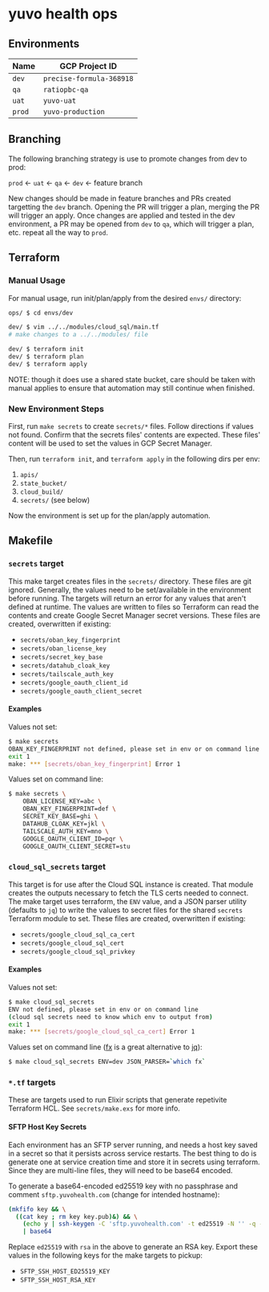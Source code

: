 yuvo health ops
===============

## Environments

| Name | GCP Project ID |
|-|-|
| `dev` | `precise-formula-368918` |
| `qa` | `ratiopbc-qa` |
| `uat` | `yuvo-uat` |
| `prod` | `yuvo-production` |

## Branching

The following branching strategy is use to promote changes from dev to prod:

`prod` <- `uat` <- `qa` <- `dev` <- feature branch

New changes should be made in feature branches and PRs created targetting the
`dev` branch. Opening the PR will trigger a plan, merging the PR will trigger
an apply. Once changes are applied and tested in the dev environment, a PR may
be opened from `dev` to `qa`, which will trigger a plan, etc. repeat all the way
to `prod`.

## Terraform

### Manual Usage

For manual usage, run init/plan/apply from the desired `envs/` directory:

```bash
ops/ $ cd envs/dev

dev/ $ vim ../../modules/cloud_sql/main.tf
# make changes to a ../../modules/ file

dev/ $ terraform init
dev/ $ terraform plan
dev/ $ terraform apply
```

NOTE: though it does use a shared state bucket, care should be taken with manual
applies to ensure that automation may still continue when finished.

### New Environment Steps

First, run `make secrets` to create `secrets/*` files. Follow directions if values
not found. Confirm that the secrets files' contents are expected. These files'
content will be used to set the values in GCP Secret Manager.

Then, run `terraform init`, and `terraform apply` in the following dirs per env:

1. `apis/`
2. `state_bucket/`
3. `cloud_build/`
4. `secrets/` (see below)

Now the environment is set up for the plan/apply automation.

## Makefile

### `secrets` target

This make target creates files in the `secrets/` directory. These files are git
ignored. Generally, the values need to be set/available in the environment
before running. The targets will return an error for any values that aren't
defined at runtime. The values are written to files so Terraform can read the
contents and create Google Secret Manager secret versions. These files are
created, overwritten if existing:

* `secrets/oban_key_fingerprint`
* `secrets/oban_license_key`
* `secrets/secret_key_base`
* `secrets/datahub_cloak_key`
* `secrets/tailscale_auth_key`
* `secrets/google_oauth_client_id`
* `secrets/google_oauth_client_secret`

#### Examples

Values not set:

```sh
$ make secrets
OBAN_KEY_FINGERPRINT not defined, please set in env or on command line
exit 1
make: *** [secrets/oban_key_fingerprint] Error 1
```

Values set on command line:

```sh
$ make secrets \
    OBAN_LICENSE_KEY=abc \
    OBAN_KEY_FINGERPRINT=def \
    SECRET_KEY_BASE=ghi \
    DATAHUB_CLOAK_KEY=jkl \
    TAILSCALE_AUTH_KEY=mno \
    GOOGLE_OAUTH_CLIENT_ID=pqr \
    GOOGLE_OAUTH_CLIENT_SECRET=stu
```

### `cloud_sql_secrets` target

This target is for use after the Cloud SQL instance is created. That module
creates the outputs necessary to fetch the TLS certs needed to connect. The make
target uses terraform, the `ENV` value, and a JSON parser utility (defaults to
`jq`) to write the values to secret files for the shared `secrets` Terraform
module to set. These files are created, overwritten if existing:

* `secrets/google_cloud_sql_ca_cert`
* `secrets/google_cloud_sql_cert`
* `secrets/google_cloud_sql_privkey`

#### Examples

Values not set:

```sh
$ make cloud_sql_secrets
ENV not defined, please set in env or on command line
(cloud sql secrets need to know which env to output from)
exit 1
make: *** [secrets/google_cloud_sql_ca_cert] Error 1
```

Values set on command line ([fx](https://github.com/antonmedv/fx) is a great
alternative to [jq](https://stedolan.github.io/jq/)):

```sh
$ make cloud_sql_secrets ENV=dev JSON_PARSER=`which fx`
```

### `*.tf` targets

These are targets used to run Elixir scripts that generate repetivite Terraform
HCL. See `secrets/make.exs` for more info.

#### SFTP Host Key Secrets

Each environment has an SFTP server running, and needs a host key saved in a
secret so that it persists across service restarts. The best thing to do is
generate one at service creation time and store it in secrets using terraform.
Since they are multi-line files, they will need to be base64 encoded.

To generate a base64-encoded ed25519 key with no passphrase and comment
`sftp.yuvohealth.com` (change for intended hostname):

```bash
(mkfifo key && \
  ((cat key ; rm key key.pub)&) && \
    (echo y | ssh-keygen -C 'sftp.yuvohealth.com' -t ed25519 -N '' -q -f key > /dev/null)) \
    | base64
```

Replace `ed25519` with `rsa` in the above to generate an RSA key. Export these
values in the following keys for the make targets to pickup:

* `SFTP_SSH_HOST_ED25519_KEY`
* `SFTP_SSH_HOST_RSA_KEY`
